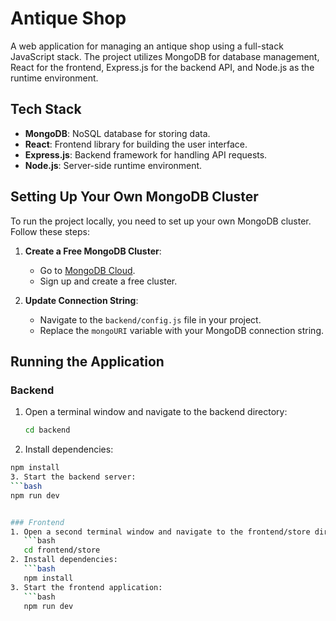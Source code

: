 # Antique Shop

A web application for managing an antique shop using a full-stack JavaScript stack. The project utilizes MongoDB for database management, React for the frontend, Express.js for the backend API, and Node.js as the runtime environment.

## Tech Stack
- **MongoDB**: NoSQL database for storing data.
- **React**: Frontend library for building the user interface.
- **Express.js**: Backend framework for handling API requests.
- **Node.js**: Server-side runtime environment.

## Setting Up Your Own MongoDB Cluster
To run the project locally, you need to set up your own MongoDB cluster. Follow these steps:
1. **Create a Free MongoDB Cluster**:
   - Go to [MongoDB Cloud](https://cloud.mongodb.com).
   - Sign up and create a free cluster.

2. **Update Connection String**:
   - Navigate to the `backend/config.js` file in your project.
   - Replace the `mongoURI` variable with your MongoDB connection string.

## Running the Application

### Backend
1. Open a terminal window and navigate to the backend directory:
   ```bash
   cd backend
2. Install dependencies:
```bash
npm install
3. Start the backend server:
```bash
npm run dev


### Frontend
1. Open a second terminal window and navigate to the frontend/store directory:
   ```bash
   cd frontend/store
2. Install dependencies:
   ```bash
   npm install
3. Start the frontend application:
   ```bash
   npm run dev
